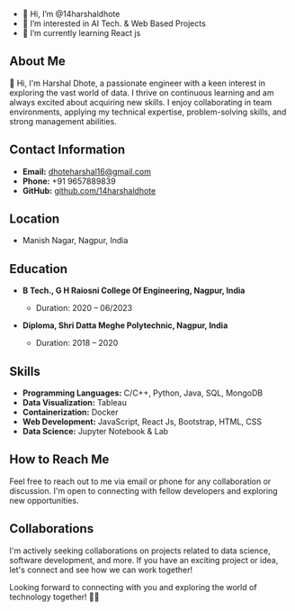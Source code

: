 - 👋 Hi, I’m @14harshaldhote
- 👀 I’m interested in AI Tech. & Web Based Projects
- 🌱 I’m currently learning React js

## About Me

👋 Hi, I'm Harshal Dhote, a passionate engineer with a keen interest in exploring the vast world of data. I thrive on continuous learning and am always excited about acquiring new skills. I enjoy collaborating in team environments, applying my technical expertise, problem-solving skills, and strong management abilities.

## Contact Information

- **Email:** dhoteharshal16@gmail.com
- **Phone:** +91 9657889839
- **GitHub:** [github.com/14harshaldhote](https://github.com/14harshaldhote)

## Location

- Manish Nagar, Nagpur, India

## Education

- **B Tech., G H Raiosni College Of Engineering, Nagpur, India**
  - Duration: 2020 – 06/2023

- **Diploma, Shri Datta Meghe Polytechnic, Nagpur, India**
  - Duration: 2018 – 2020

## Skills

- **Programming Languages:** C/C++, Python, Java, SQL, MongoDB
- **Data Visualization:** Tableau
- **Containerization:** Docker
- **Web Development:** JavaScript, React Js, Bootstrap, HTML, CSS
- **Data Science:** Jupyter Notebook & Lab

## How to Reach Me

Feel free to reach out to me via email or phone for any collaboration or discussion. I'm open to connecting with fellow developers and exploring new opportunities.


## Collaborations

I'm actively seeking collaborations on projects related to data science, software development, and more. If you have an exciting project or idea, let's connect and see how we can work together!

Looking forward to connecting with you and exploring the world of technology together! 👨‍💻
